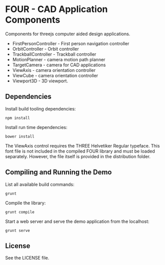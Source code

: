 FOUR - CAD Application Components
=================================

Components for threejs computer aided design applications.
 
 * FirstPersonController - First person navigation controller
 * OrbitController - Orbit controller
 * TrackballController - Trackball controller
 * MotionPlanner - camera motion path planner
 * TargetCamera - camera for CAD applications
 * ViewAxis - camera orientation controller
 * ViewCube - camera orientation controller
 * Viewport3D - 3D viewport.


Dependencies
------------

Install build tooling dependencies:

    npm install
    
Install run time dependencies:

    bower install
    
The ViewAxis control requires the THREE Helvetiker Regular typeface. This font
file is not included in the compiled FOUR library and must be loaded separately.
However, the file itself is provided in the distribution folder.


Compiling and Running the Demo
------------------------------

List all available build commands:

    grunt
    
Compile the library:
    
    grunt compile
    
Start a web server and serve the demo application from the localhost:

    grunt serve


License
-------

See the LICENSE file.
